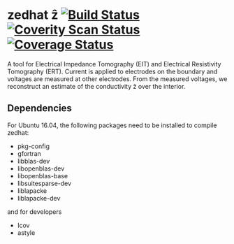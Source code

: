 # zedhat ẑ  [![Build Status](https://travis-ci.org/boyle/zedhat.svg?branch=master)](https://travis-ci.org/boyle/zedhat) [![Coverity Scan Status](https://scan.coverity.com/projects/15229/badge.svg)](https://scan.coverity.com/projects/boyle-zedhat) [![Coverage Status](https://coveralls.io/repos/github/boyle/zedhat/badge.svg?branch=master)](https://coveralls.io/github/boyle/zedhat?branch=master)
A tool for Electrical Impedance Tomography (EIT) and Electrical Resistivity Tomography (ERT).
Current is applied to electrodes on the boundary and voltages are measured at other electrodes.
From the measured voltages, we reconstruct an estimate of the conductivity ẑ over the interior.

## Dependencies

For Ubuntu 16.04, the following packages need to be installed to compile zedhat:

 - pkg-config
 - gfortran
 - libblas-dev
 - libopenblas-dev
 - libopenblas-base
 - libsuitesparse-dev
 - liblapacke
 - liblapacke-dev

and for developers

 - lcov
 - astyle
